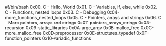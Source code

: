 #!/bin/bash
0x00. C - Hello, World
0x01. C - Variables, if, else, while
0x02. C - Functions, nested loops
0x03. C - Debugging
0x04-more_functions_nested_loops
0x05. C - Pointers, arrays and strings
0x06. C - More pointers, arrays and strings
0x07-pointers_arrays_strings
0x08-recursion
0x09-static_libraries
0x0A-argc_argv
0x0B-malloc_free
0x0C-more_malloc_free
0x0D-preprocessor
0x0E-structures_typedef
0x0F-function_pointers
0x10-variadic_functions

